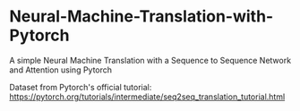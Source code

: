 # Neural-Machine-Translation-with-Pytorch
A simple Neural Machine Translation with a Sequence to Sequence Network and Attention using Pytorch


Dataset from Pytorch's official tutorial: 
https://pytorch.org/tutorials/intermediate/seq2seq_translation_tutorial.html
